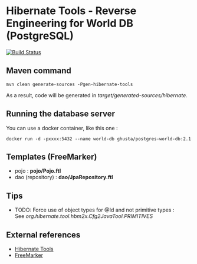 # Hibernate Tools - Reverse Engineering for World DB (PostgreSQL)

[![Build Status](https://travis-ci.org/ghusta/world-db-hibernate-reveng.svg?branch=hibernate-5.2)](https://travis-ci.org/ghusta/world-db-hibernate-reveng)

## Maven command

`mvn clean generate-sources -Pgen-hibernate-tools`

As a result, code will be generated in _target/generated-sources/hibernate_.

## Running the database server

You can use a docker container, like this one :

`docker run -d -pxxxx:5432 --name world-db ghusta/postgres-world-db:2.1`

## Templates (FreeMarker)

- pojo : **pojo/Pojo.ftl**
- dao (repository) : **dao/JpaRepository.ftl**

## Tips

- TODO: Force use of object types for @Id and not primitive types :  
  See _org.hibernate.tool.hbm2x.Cfg2JavaTool.PRIMITIVES_

## External references

- [Hibernate Tools](http://hibernate.org/tools/)
- [FreeMarker](http://freemarker.org/)
